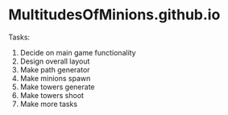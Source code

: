 # MultitudesOfMinions.github.io

Tasks:
<ol>
 <li>Decide on main game functionality</li>
 <li>Design overall layout</li>
 <li>Make path generator</li>
 <li>Make minions spawn</li>
 <li>Make towers generate</li>
 <li>Make towers shoot</li>
 <li>Make more tasks</li>
</ol>
